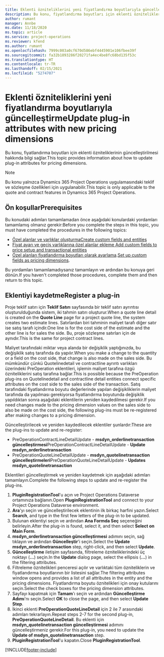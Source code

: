 ```yaml
---
title: Eklenti özniteliklerini yeni fiyatlandırma boyutlarıyla güncelleştirme
description: Bu konu, fiyatlandırma boyutları için eklenti özniteliklerinin güncelleştirilmesi hakkında bilgi sağlar.
author: rumant
manager: Annbe
ms.date: 11/18/2020
ms.topic: article
ms.service: project-operations
ms.reviewer: kfend
ms.author: rumant
ms.openlocfilehash: 7999c003a0cf670d586ebf4445901e106fbee39f
ms.sourcegitcommit: fa32b1893286f20271fa4ec4be8fc68bd135f53c
ms.translationtype: HT
ms.contentlocale: tr-TR
ms.lasthandoff: 02/15/2021
ms.locfileid: "5274707"
---
```

# <a name="update-plug-in-attributes-with-new-pricing-dimensions"></a><span data-ttu-id="c3834-103">Eklenti özniteliklerini yeni fiyatlandırma boyutlarıyla güncelleştirme</span><span class="sxs-lookup"><span data-stu-id="c3834-103">Update plug-in attributes with new pricing dimensions</span></span>

<span data-ttu-id="c3834-104">Bu konu, fiyatlandırma boyutları için eklenti özniteliklerinin güncelleştirilmesi hakkında bilgi sağlar.</span><span class="sxs-lookup"><span data-stu-id="c3834-104">This topic provides information about how to update plug-in attributes for pricing dimensions.</span></span>

> [!NOTE]
> <span data-ttu-id="c3834-105">Bu konu yalnızca Dynamics 365 Project Operations uygulamasındaki teklif ve sözleşme özellikleri için uygulanabilir.</span><span class="sxs-lookup"><span data-stu-id="c3834-105">This topic is only applicable to the quote and contract features in Dynamics 365 Project Operations.</span></span>

## <a name="prerequisites"></a><span data-ttu-id="c3834-106">Ön koşullar</span><span class="sxs-lookup"><span data-stu-id="c3834-106">Prerequisites</span></span>
<span data-ttu-id="c3834-107">Bu konudaki adımları tamamlamadan önce aşağıdaki konulardaki yordamları tamamlamış olmanız gerekir:</span><span class="sxs-lookup"><span data-stu-id="c3834-107">Before you complete the steps in this topic, you must have completed the procedures in the following topics:</span></span>

  - [<span data-ttu-id="c3834-108">Özel alanlar ve varlıklar oluşturma</span><span class="sxs-lookup"><span data-stu-id="c3834-108">Create custom fields and entities</span></span>](create-custom-fields-entities-pricing-dimensions.md) 
  - [<span data-ttu-id="c3834-109">Fiyat ayarı ve geçiş varlıklarına özel alanlar ekleme </span><span class="sxs-lookup"><span data-stu-id="c3834-109">Add custom fields to price setup and transactional entities</span></span>](add-custom-fields-price-setup-transactional-entities.md)
  - <span data-ttu-id="c3834-110">[Özel alanları fiyatlandırma boyutları olarak ayarlama](set-up-custom-fields-pricing-dimensions.md).</span><span class="sxs-lookup"><span data-stu-id="c3834-110">[Set up custom fields as pricing dimensions](set-up-custom-fields-pricing-dimensions.md).</span></span> 
  
<span data-ttu-id="c3834-111">Bu yordamları tamamlamadıysanız tamamlayın ve ardından bu konuya geri dönün.</span><span class="sxs-lookup"><span data-stu-id="c3834-111">If you haven't completed those procedures, complete them and then return to this topic.</span></span>

## <a name="register-a-plug-in"></a><span data-ttu-id="c3834-112">Eklentiyi kaydetme</span><span class="sxs-lookup"><span data-stu-id="c3834-112">Register a plug-in</span></span>
<span data-ttu-id="c3834-113">Proje teklif satırı için **Teklif Satırı** sayfasında bir teklif satırı ayrıntısı oluşturulduğunda sistem, iki tahmin satırı oluşturur.</span><span class="sxs-lookup"><span data-stu-id="c3834-113">When a quote line detail is created on the **Quote Line** page for a project quote line, the system creates two estimate lines.</span></span> <span data-ttu-id="c3834-114">Satırlardan biri tahminin maliyet tarafı diğer satır ise satış tarafı içindir.</span><span class="sxs-lookup"><span data-stu-id="c3834-114">One line is for the cost side of the estimate and the other line is for sales the side.</span></span> <span data-ttu-id="c3834-115">Bu, proje sözleşme satırları için de aynıdır.</span><span class="sxs-lookup"><span data-stu-id="c3834-115">This is the same  for project contract lines.</span></span>

<span data-ttu-id="c3834-116">Maliyet tarafındaki miktar veya alanda bir değişiklik yaptığınızda, bu değişiklik satış tarafında da yapılır.</span><span class="sxs-lookup"><span data-stu-id="c3834-116">When you make a change to the quantity or a field on the cost side, that change is also made on the sales side.</span></span> <span data-ttu-id="c3834-117">Bu mümkündür çünkü Quotelinedetail ve contractline ayrıntı varlıkları üzerindeki PreOperation eklentileri, işlemin maliyet tarafına özgü özniteliklerini satış tarafına bağlar.</span><span class="sxs-lookup"><span data-stu-id="c3834-117">This is possible because the PreOperation plug-ins on Quotelinedetail and contractline detail entities connect specific attributes on the cost side to the sales side of the transaction.</span></span> <span data-ttu-id="c3834-118">Satış tarafındaki fiyatlandırma boyutu değerlerinde yapılan değişikliklerin maliyet tarafında da yapılması gerekiyorsa fiyatlandırma boyutunda değişiklik yapıldıktan sonra aşağıdaki eklentilerin yeniden kaydedilmesi gerekir.</span><span class="sxs-lookup"><span data-stu-id="c3834-118">If you need changes made to the pricing dimension values on the sales side to also be made on the cost side, the following plug-ins must be re-registered after making changes to a pricing dimension.</span></span>

<span data-ttu-id="c3834-119">Güncelleştirilecek ve yeniden kaydedilecek eklentiler şunlardır:</span><span class="sxs-lookup"><span data-stu-id="c3834-119">These are the plug-ins to update and re-register:</span></span>

- <span data-ttu-id="c3834-120">PreOperationContractLineDetailUpdate - **msdyn_orderlinetransaction güncelleştirmesi**</span><span class="sxs-lookup"><span data-stu-id="c3834-120">PreOperationContractLineDetailUpdate - **Update msdyn_orderlinetransaction**</span></span>
- <span data-ttu-id="c3834-121">PreOperationQuoteLineDetailUpdate - **msdyn_quotelinetransaction güncelleştirmeleri**</span><span class="sxs-lookup"><span data-stu-id="c3834-121">PreOperationQuoteLineDetailUpdate - **Updates msdyn_quotelinetransaction**</span></span>

<span data-ttu-id="c3834-122">Eklentileri güncelleştirmek ve yeniden kaydetmek için aşağıdaki adımları tamamlayın.</span><span class="sxs-lookup"><span data-stu-id="c3834-122">Complete the following steps to update and re-register the plug-ins.</span></span>

1. <span data-ttu-id="c3834-123">**PluginRegistrationTool**'u açın ve Project Operations Dataverse ortamınıza bağlanın.</span><span class="sxs-lookup"><span data-stu-id="c3834-123">Open **PluginRegistrationTool** and connect to your Project Operations Dataverse environment.</span></span>
2. <span data-ttu-id="c3834-124">**Ara**'yı seçin ve güncelleştirilecek eklentinin ilk birkaç harfini yazın.</span><span class="sxs-lookup"><span data-stu-id="c3834-124">Select **Search**, and type in the first few letters of the plug-in to be updated.</span></span>
3. <span data-ttu-id="c3834-125">Bulunan eklentiyi seçin ve ardından **Ana Formda Seç** seçeneğini belirleyin.</span><span class="sxs-lookup"><span data-stu-id="c3834-125">After the plug-in is found, select it, and then select **Select on Main Form**.</span></span>
4. <span data-ttu-id="c3834-126">**msdyn_orderlinetransaction güncelleştirmesi** adımını seçin, sağ tıklayın ve ardından **Güncelleştir**'i seçin.</span><span class="sxs-lookup"><span data-stu-id="c3834-126">Select the **Update msdyn_orderlinetransaction** step, right-click, and then select **Update**.</span></span>
5. <span data-ttu-id="c3834-127">**Güncelleştirme** iletişim sayfasında, filtreleme özniteliklerindeki üç noktayı (**...**) seçin.</span><span class="sxs-lookup"><span data-stu-id="c3834-127">In the **Update** dialog page, select the ellipsis (**...**) in the filtering attributes.</span></span>
6. <span data-ttu-id="c3834-128">Filtreleme öznitelikleri penceresi açılır ve varlıktaki tüm özniteliklerin ve fiyatlandırma boyutlarının bir listesini sağlar.</span><span class="sxs-lookup"><span data-stu-id="c3834-128">The filtering attributes window opens and provides a list of all attributes in the entity and the pricing dimensions.</span></span> <span data-ttu-id="c3834-129">Fiyatlandırma boyutu öznitelikleri için onay kutularını seçin.</span><span class="sxs-lookup"><span data-stu-id="c3834-129">Select the check boxes for the pricing dimension attributes.</span></span>
7. <span data-ttu-id="c3834-130">Sayfayı kapatmak için **Tamam**'ı seçin ve ardından **Güncelleştirme Adımı**'nı seçin.</span><span class="sxs-lookup"><span data-stu-id="c3834-130">Select **OK** to close the page, and then select **Update Step**.</span></span>
8. <span data-ttu-id="c3834-131">İkinci eklenti **PreOperationQuoteLineDetail** için 2 ile 7 arasındaki adımları tekrarlayın.</span><span class="sxs-lookup"><span data-stu-id="c3834-131">Repeat steps 2-7 for the second plug-in, **PreOperationQuoteLineDetail**.</span></span> <span data-ttu-id="c3834-132">Bu eklenti için **msdyn_quotelinetransaction güncelleştirmesi** adımını güncelleştirmeniz gerekir.</span><span class="sxs-lookup"><span data-stu-id="c3834-132">For this plug-in, you need to update the **Update of msdyn_quotelinetransaction** step.</span></span>
9. <span data-ttu-id="c3834-133">**PluginRegistrationTool**'u kapatın.</span><span class="sxs-lookup"><span data-stu-id="c3834-133">Close **PluginRegistrationTool**.</span></span>


[!INCLUDE[footer-include](../includes/footer-banner.md)]